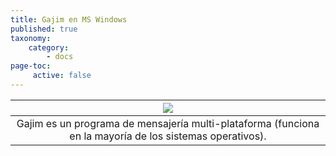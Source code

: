 ```yaml
---
title: Gajim en MS Windows
published: true
taxonomy:
    category:
        - docs
page-toc:
     active: false
---
```


|![](/start/icons/gajim.png)|
|:--:|
|Gajim es un programa de mensajería multi-plataforma (funciona en la mayoría de los sistemas operativos).|
